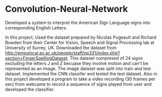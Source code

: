 # Convolution-Neural-Network
Developed a system to interpret the American Sign Language signs into corresponding English Letters. 

In this project, Used the dataset prepared by Nicolas Pugeault and Richard Bowden from their Center for Vision, Speech and Signal Processing lab at University of Surrey, UK. 
Downloaded the dataset from http://empslocal.ex.ac.uk/people/staff/np331/index.php?section=FingerSpellingDataset. This dataset compresed of 24 signs excluding the letters J and Z becuase they involve motion and can't be represented as an image. The image dataset was split into train and test dataset. Implemented the CNN classifer and tested the test dataset. Also in this project developed a program to take a video recording (30 frames per sec) from webcame to record a sequence of signs played from user and developed the classifier. 
